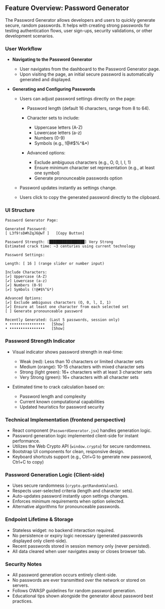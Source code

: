 ## Feature Overview: Password Generator

The Password Generator allows developers and users to quickly generate secure, random passwords. It helps with creating strong passwords for testing authentication flows, user sign-ups, security validations, or other development scenarios.

### User Workflow

* **Navigating to the Password Generator**

  * User navigates from the dashboard to the Password Generator page.
  * Upon visiting the page, an initial secure password is automatically generated and displayed.

* **Generating and Configuring Passwords**

  * Users can adjust password settings directly on the page:

    * Password length (default 16 characters, range from 8 to 64).
    * Character sets to include:

      * Uppercase letters (A-Z)
      * Lowercase letters (a-z)
      * Numbers (0-9)
      * Symbols (e.g., !@#$%^&*)
    * Advanced options:
      * Exclude ambiguous characters (e.g., O, 0, l, I, 1)
      * Ensure minimum character set representation (e.g., at least one symbol)
      * Generate pronounceable passwords option
  
  * Password updates instantly as settings change.
  * Users click to copy the generated password directly to the clipboard.

### UI Structure

```
Password Generator Page:

Generated Password:
[ L3f9!sD#hZqJ6@wT ]   [Copy Button]

Password Strength: [████████████████] Very Strong
Estimated crack time: ~3 centuries using current technology

Password Settings:

Length: [ 16 ] (range slider or number input)

Include Characters:
[✔] Uppercase (A-Z)
[✔] Lowercase (a-z)
[✔] Numbers (0-9)
[✔] Symbols (!@#$%^&*)

Advanced Options:
[✔] Exclude ambiguous characters (O, 0, l, I, 1)
[✔] Ensure at least one character from each selected set
[ ] Generate pronounceable password

Recently Generated: (Last 5 passwords, session only)
• ••••••••••••••••   [Show]
• ••••••••••••••••   [Show]
```

### Password Strength Indicator

* Visual indicator shows password strength in real-time:
  * Weak (red): Less than 10 characters or limited character sets
  * Medium (orange): 10-15 characters with mixed character sets
  * Strong (light green): 16+ characters with at least 3 character sets
  * Very Strong (green): 16+ characters with all character sets

* Estimated time to crack calculation based on:
  * Password length and complexity
  * Current known computational capabilities
  * Updated heuristics for password security

### Technical Implementation (frontend perspective)

* React component (`PasswordGenerator.jsx`) handles generation logic.
* Password generation logic implemented client-side for instant performance.
* Utilizes the Web Crypto API (`window.crypto`) for secure randomness.
* Bootstrap UI components for clean, responsive design.
* Keyboard shortcuts support (e.g., Ctrl+G to generate new password, Ctrl+C to copy)

### Password Generation Logic (Client-side)

* Uses secure randomness (`crypto.getRandomValues`).
* Respects user-selected criteria (length and character sets).
* Auto-updates password instantly upon settings changes.
* Enforces minimum requirements when option selected.
* Alternative algorithms for pronounceable passwords.

### Endpoint Lifetime & Storage

* Stateless widget: no backend interaction required.
* No persistence or expiry logic necessary (generated passwords displayed only client-side).
* Recent passwords stored in session memory only (never persisted).
* All data cleared when user navigates away or closes browser tab.

### Security Notes

* All password generation occurs entirely client-side.
* No passwords are ever transmitted over the network or stored on servers.
* Follows OWASP guidelines for random password generation.
* Educational tips shown alongside the generator about password best practices.
